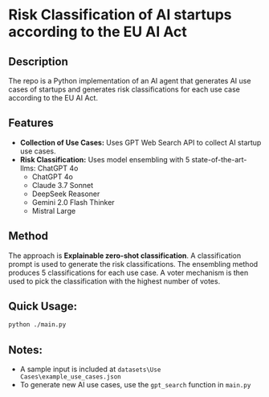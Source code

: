 # Risk Classification of AI startups according to the EU AI Act

## Description
The repo is a Python implementation of an AI agent that generates AI use cases of startups and generates risk classifications for each use case according to the EU AI Act.

## Features

- **Collection of Use Cases:** Uses GPT Web Search API to collect AI startup use cases.
- **Risk Classification:** Uses model ensembling with 5 state-of-the-art-llms: ChatGPT 4o
  - ChatGPT 4o  
  - Claude 3.7 Sonnet  
  - DeepSeek Reasoner  
  - Gemini 2.0 Flash Thinker  
  - Mistral Large  

## Method

The approach is **Explainable zero-shot classification**. A classification prompt is used to generate the risk classifications. The ensembling method produces 5 classifications for each use case. A voter mechanism is then used to pick the classification with the highest number of votes.

## Quick Usage: 
```bash
python ./main.py
```

## Notes:
- A sample input is included at `datasets\Use Cases\example_use_cases.json`
- To generate new AI use cases, use the `gpt_search` function in `main.py`


